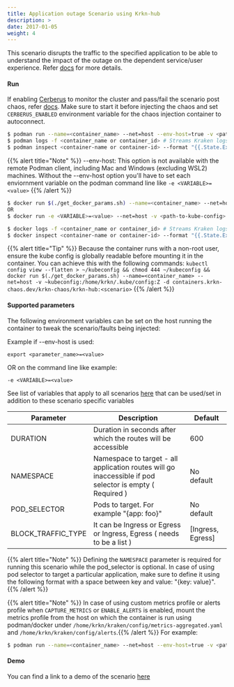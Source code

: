 ```yaml
---
title: Application outage Scenario using Krkn-hub
description: >
date: 2017-01-05
weight: 4
---
```

This scenario disrupts the traffic to the specified application to be able to understand the impact of the outage on the dependent service/user experience. Refer [docs](/docs/scenarios/application-outage/_index.md) for more details.

#### Run

If enabling [Cerberus](/docs/cerberus/) to monitor the cluster and pass/fail the scenario post chaos, refer [docs](/docs/cerberus/). Make sure to start it before injecting the chaos and set `CERBERUS_ENABLED` environment variable for the chaos injection container to autoconnect.

```bash
$ podman run --name=<container_name> --net=host --env-host=true -v <path-to-kube-config>:/home/krkn/.kube/config:Z -d containers.krkn-chaos.dev/krkn-chaos/krkn-hub:application-outages
$ podman logs -f <container_name or container_id> # Streams Kraken logs
$ podman inspect <container-name or container-id> --format "{{.State.ExitCode}}" # Outputs exit code which can considered as pass/fail for the scenario
```

{{% alert title="Note" %}} --env-host: This option is not available with the remote Podman client, including Mac and Windows (excluding WSL2) machines. 
Without the --env-host option you'll have to set each enviornment variable on the podman command line like  `-e <VARIABLE>=<value>`
{{% /alert %}}


```bash
$ docker run $(./get_docker_params.sh) --name=<container_name> --net=host -v <path-to-kube-config>:/home/krkn/.kube/config:Z -d containers.krkn-chaos.dev/krkn-chaos/krkn-hub:application-outages
OR 
$ docker run -e <VARIABLE>=<value> --net=host -v <path-to-kube-config>:/home/krkn/.kube/config:Z -d containers.krkn-chaos.dev/krkn-chaos/krkn-hub:application-outages

$ docker logs -f <container_name or container_id> # Streams Kraken logs
$ docker inspect <container-name or container-id> --format "{{.State.ExitCode}}" # Outputs exit code which can considered as pass/fail for the scenario
```


{{% alert title="Tip" %}} Because the container runs with a non-root user, ensure the kube config is globally readable before mounting it in the container. You can achieve this with the following commands:
```kubectl config view --flatten > ~/kubeconfig && chmod 444 ~/kubeconfig && docker run $(./get_docker_params.sh) --name=<container_name> --net=host -v ~kubeconfig:/home/krkn/.kube/config:Z -d containers.krkn-chaos.dev/krkn-chaos/krkn-hub:<scenario>``` {{% /alert %}}
#### Supported parameters

The following environment variables can be set on the host running the container to tweak the scenario/faults being injected:

Example if --env-host is used:
```
export <parameter_name>=<value>
```
OR on the command line like example: 

```
-e <VARIABLE>=<value> 
```

See list of variables that apply to all scenarios [here](/docs/scenarios/all-scenario-env.md) that can be used/set in addition to these scenario specific variables

Parameter               | Description                                                           | Default
----------------------- | -----------------------------------------------------------------     | ------------------------------------ |
DURATION                | Duration in seconds after which the routes will be accessible         | 600                                  |
NAMESPACE               | Namespace to target - all application routes will go inaccessible if pod selector is empty ( Required )|  No default |
POD_SELECTOR            | Pods to target. For example "{app: foo}"                                | No default                           |
BLOCK_TRAFFIC_TYPE      | It can be Ingress or Egress or Ingress, Egress ( needs to be a list ) | [Ingress, Egress]                    |

{{% alert title="Note" %}} Defining the `NAMESPACE` parameter is required for running this scenario while the pod_selector is optional. In case of using pod selector to target a particular application, make sure to define it using the following format with a space between key and value: "{key: value}". {{% /alert %}}

{{% alert title="Note" %}} In case of using custom metrics profile or alerts profile when `CAPTURE_METRICS` or `ENABLE_ALERTS` is enabled, mount the metrics profile from the host on which the container is run using podman/docker under `/home/krkn/kraken/config/metrics-aggregated.yaml` and `/home/krkn/kraken/config/alerts`.{{% /alert %}}
 For example:
```bash
$ podman run --name=<container_name> --net=host --env-host=true -v <path-to-custom-metrics-profile>:/home/krkn/kraken/config/metrics-aggregated.yaml -v <path-to-custom-alerts-profile>:/home/krkn/kraken/config/alerts -v <path-to-kube-config>:/home/krkn/.kube/config:Z -d containers.krkn-chaos.dev/krkn-chaos/krkn-hub:application-outages
```

#### Demo
You can find a link to a demo of the scenario [here](https://asciinema.org/a/452403?speed=3&theme=solarized-dark)